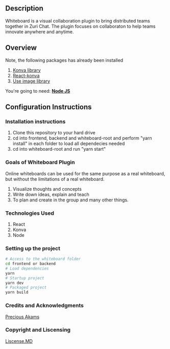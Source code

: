 ## Description
Whiteboard is a visual collaboration plugin to bring distributed teams together in Zuri Chat. The plugin focuses on collaboraton to help teams innovate anywhere and anytime.

## Overview
Note, the following packages has already been installed

1. [Konva library](https://konvajs.org/docs/)
2. [React-konva](https://konvajs.org/docs/react/Intro.html)
3. [Use image library](https://github.com/konvajs/use-image/)

You're going to need:  **[Node JS](https://nodejs.org/en/)**

## Configuration Instructions
 
### Installation instructions
 1. Clone this repository to your hard drive
 2. cd into frontend, backend and whiteboard-root and perform "yarn install" in each folder to load all dependecies needed
 3. cd into whiteboard-root and run "yarn start"

### Goals of Whiteboard Plugin
   Online whiteboards can be used for the same purpose as a real whiteboard, but without the limitations of a real whiteboard.
1. Visualize thoughts and concepts
2. Write down ideas, explain and teach
3. To plan and create in the group and many other things.


### Technologies Used
1. React
2. Konva
3. Node

### Setting up the project
```bash
# Access to the whiteboard folder
cd frontend or backend
# Load dependencies
yarn
# Startup project
yarn dev
# Packaged project
yarn build
```

### Credits and Acknowledgments
[Precious Akams](https://github.com/kamzzy)

### Copyright and Liscensing
[Liscense.MD](https://)
